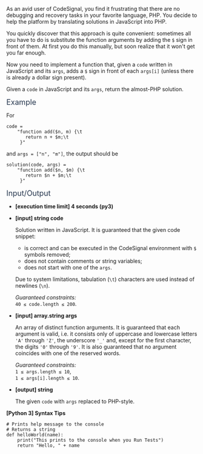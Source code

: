 <p>As an avid user of CodeSignal, you find it frustrating that there are no debugging and recovery tasks in your favorite language, PHP. You decide to help the platform by translating solutions in JavaScript into PHP.</p>
<p>You quickly discover that this approach is quite convenient: sometimes all you have to do is substitute the function arguments by adding the <code>$</code> sign in front of them. At first you do this manually, but soon realize that it won't get you far enough.</p>
<p>Now you need to implement a function that, given a <code>code</code> written in JavaScript and its <code>args</code>, adds a <code>$</code> sign in front of each <code>args[i]</code> (unless there is already a dollar sign present).</p>
<p>Given a <code>code</code> in JavaScript and its <code>args</code>, return the almost-PHP solution.</p>
<p><span class="markdown--header" style="color:#2b3b52;font-size:1.4em">Example</span></p>
<p>For</p>
<pre><code>code = 
    "function add($n, m) {\t
       return n + $m;\t
     }"
</code></pre>
<p>and <code>args = ["n", "m"]</code>, the output should be</p>
<pre><code>solution(code, args) =
    "function add($n, $m) {\t
       return $n + $m;\t
     }"
</code></pre>
<p><span class="markdown--header" style="color:#2b3b52;font-size:1.4em">Input/Output</span></p>
<ul>
<li>
<p><strong>[execution time limit] 4 seconds (py3)</strong></p>
</li>
<li>
<p><strong>[input] string code</strong></p>
<p>Solution written in JavaScript. It is guaranteed that the given code snippet:</p>
<ul>
<li>is correct and can be executed in the CodeSignal environment with <code>$</code> symbols removed;</li>
<li>does not contain comments or string variables;</li>
<li>does not start with one of the <code>args</code>.</li>
</ul>
<p>Due to system limitations, tabulation (<code>\t</code>) characters are used instead of newlines (<code>\n</code>).</p>
<p><em>Guaranteed constraints:</em><br />
<code>40 ≤ code.length ≤ 200</code>.</p>
</li>
<li>
<p><strong>[input] array.string args</strong></p>
<p>An array of distinct function arguments. It is guaranteed that each argument is valid, i.e. it consists only of uppercase and lowercase letters <code>'A'</code> through <code>'Z'</code>, the underscore <code>'_'</code> and, except for the first character, the digits <code>'0'</code> through <code>'9'</code>. It is also guaranteed that no argument coincides with one of the reserved words.</p>
<p><em>Guaranteed constraints:</em><br />
<code>1 ≤ args.length ≤ 10</code>,<br />
<code>1 ≤ args[i].length ≤ 10</code>.</p>
</li>
<li>
<p><strong>[output] string</strong></p>
<p>The given <code>code</code> with <code>args</code> replaced to PHP-style.</p>
</li>
</ul>
<p><strong>[Python 3] Syntax Tips</strong></p>
<pre><code class="language-python"><span class="hljs-comment"># Prints help message to the console</span>
<span class="hljs-comment"># Returns a string</span>
<span class="hljs-keyword">def</span> <span class="hljs-title function_">helloWorld</span>(<span class="hljs-params">name</span>):
    <span class="hljs-built_in">print</span>(<span class="hljs-string">"This prints to the console when you Run Tests"</span>)
    <span class="hljs-keyword">return</span> <span class="hljs-string">"Hello, "</span> + name

</code></pre>
